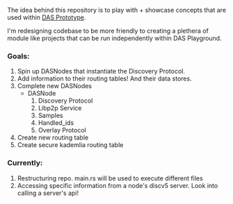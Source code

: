 The idea behind this repository is to play with + showcase concepts that are used within [DAS Prototype](https://github.com/ChainSafe/das-prototype).

I'm redesigning codebase to be more friendly to creating a plethera of module like projects that can be run independently within DAS Playground.


### Goals:
1.  Spin up DASNodes that instantiate the Discovery Protocol.   
2.  Add information to their routing tables! And their data stores.
3.  Complete new DASNodes
    - DASNode
        1. Discovery Protocol
        2. Libp2p Service
        3. Samples
        4. Handled_ids
        5. Overlay Protocol 
4.  Create new routing table
5.  Create secure kademlia routing table


### Currently:
1. Restructuring repo.  main.rs will be used to execute different files 
2. Accessing specific information from a node's discv5 server.  Look into calling a server's api!